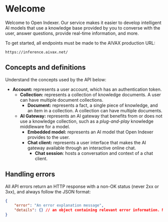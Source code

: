 # Welcome

Welcome to Open Indexer. Our service makes it easier to develop intelligent AI models that use a knowledge base provided by you to converse with the user, answer questions, provide real-time information, and more.

To get started, all endpoints must be made to the AIVAX production URL:

```text
https://inference.aivax.net/
```

## Concepts and definitions

Understand the concepts used by the API below:

- **Account:** represents a user account, which has an authentication token.
    - **Collection:** represents a collection of knowledge documents. A user can have multiple document collections.
        - **Document:** represents a fact, a single piece of knowledge, and an item in a collection. A collection can have multiple documents.
    - **AI Gateway:** represents an AI gateway that benefits from or does not use a knowledge collection, such as a *plug-and-play* knowledge middleware for a model.
        - **Embedded model:** represents an AI model that Open Indexer provides to the user.
        - **Chat client:** represents a user interface that makes the AI gateway available through an interactive online chat.
            - **Chat session**: hosts a conversation and context of a chat client.

## Handling errors

All API errors return an HTTP response with a non-OK status (never 2xx or 3xx), and always follow the JSON format:

```json
{
    "error": "An error explanation message",
    "details": {} // an object containing relevant error information. Most of the time it is null
}
```